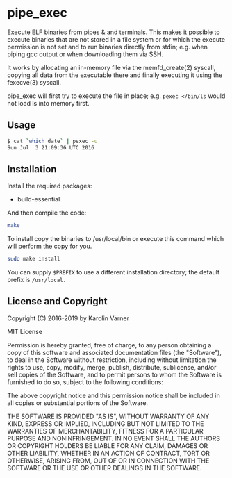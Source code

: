 # pipe_exec

Execute ELF binaries from pipes & and terminals. This makes it possible to
execute binaries that are not stored in a file system or for
which the execute permission is not set and to run binaries
directly from stdin; e.g. when piping gcc output or when
downloading them via SSH.

It works by allocating an in-memory file via the
memfd_create(2) syscall, copying all data from the
executable there and finally executing it using the
fexecve(3) syscall.

pipe_exec will first try to execute the file in place; e.g.
`pexec </bin/ls` would not load ls into memory first.


## Usage

```sh
$ cat `which date` | pexec -u
Sun Jul  3 21:09:36 UTC 2016
```

## Installation

Install the required packages:

- build-essential

And then compile the code:

```sh
make
```

To install copy the binaries to /usr/local/bin or execute this command
which will perform the copy for you.

```sh
sudo make install
```

You can supply `$PREFIX` to use a different installation directory; the
default prefix is `/usr/local.`

## License and Copyright

Copyright (C) 2016-2019 by Karolin Varner

MIT License

Permission is hereby granted, free of charge, to any person obtaining a copy of this software and associated documentation files (the "Software"), to deal in the Software without restriction, including without limitation the rights to use, copy, modify, merge, publish, distribute, sublicense, and/or sell copies of the Software, and to permit persons to whom the Software is furnished to do so, subject to the following conditions:

The above copyright notice and this permission notice shall be included in all copies or substantial portions of the Software.

THE SOFTWARE IS PROVIDED "AS IS", WITHOUT WARRANTY OF ANY KIND, EXPRESS OR IMPLIED, INCLUDING BUT NOT LIMITED TO THE WARRANTIES OF MERCHANTABILITY, FITNESS FOR A PARTICULAR PURPOSE AND NONINFRINGEMENT. IN NO EVENT SHALL THE AUTHORS OR COPYRIGHT HOLDERS BE LIABLE FOR ANY CLAIM, DAMAGES OR OTHER LIABILITY, WHETHER IN AN ACTION OF CONTRACT, TORT OR OTHERWISE, ARISING FROM, OUT OF OR IN CONNECTION WITH THE SOFTWARE OR THE USE OR OTHER DEALINGS IN THE SOFTWARE.
